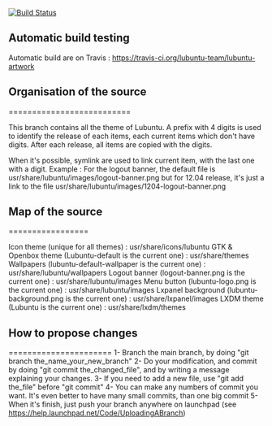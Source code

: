 [![Build Status](https://travis-ci.org/lubuntu-team/lubuntu-artwork.svg?branch=ubuntu%2Fcosmic)](https://travis-ci.org/lubuntu-team/lubuntu-artwork)
## Automatic build testing
Automatic build are on Travis : https://travis-ci.org/lubuntu-team/lubuntu-artwork


## Organisation of the source
==========================

This branch contains all the theme of Lubuntu. A prefix with 4 digits is used
to identify the release of each items, each current items which don't have
digits. After each release, all items are copied with the digits.

When it's possible, symlink are used to link current item, with the last one with a digit.
Example : 
For the logout banner, the default file is usr/share/lubuntu/images/logout-banner.png
but for 12.04 release, it's just a link to the file usr/share/lubuntu/images/1204-logout-banner.png



## Map of the source
=================

Icon theme (unique for all themes) : usr/share/icons/lubuntu
GTK & Openbox theme (Lubuntu-default is the current one) : usr/share/themes
Wallpapers (lubuntu-default-wallpaper is the current one) : usr/share/lubuntu/wallpapers
Logout banner (logout-banner.png is the current one) : usr/share/lubuntu/images
Menu button (lubuntu-logo.png is the current one) : usr/share/lubuntu/images
Lxpanel background (lubuntu-background.png is the current one) : usr/share/lxpanel/images
LXDM theme (Lubuntu is the current one) : usr/share/lxdm/themes



## How to propose changes
======================
1- Branch the main branch, by doing "git branch the_name_your_new_branch"
2- Do your modification, and commit by doing "git commit the_changed_file", and by writing a
message explaining your changes. 
3- If you need to add a new file, use "git add the_file" before "git commit"
4- You can make any numbers of commit you want. It's even better to have many
small commits, than one big commit
5- When it's finish, just push your branch anywhere on launchpad
(see https://help.launchpad.net/Code/UploadingABranch)
